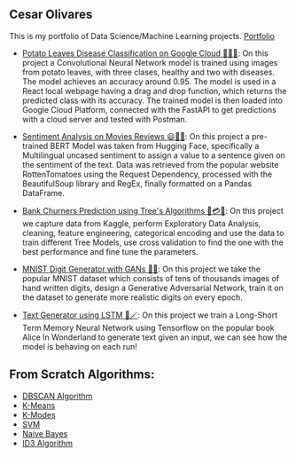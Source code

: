 
## Cesar Olivares
This is my portfolio of Data Science/Machine Learning projects.
[Portfolio](https://colivarese.github.io/Portfolio/)

* [Potato Leaves Disease Classification on Google Cloud 🥔🥬🍂](https://github.com/colivarese/Potato-Disease-Classification): 
    On this project a Convolutional Neural Network model is trained using images from potato leaves,
    with three clases, healthy and two with diseases. The model achieves an accuracy around 0.95.
    The model is used in a React local webpage having a drag and drop function, which returns the
    predicted class with its accuracy.
    The trained model is then loaded into Google Cloud Platform, connected with the FastAPI to get
    predictions with a cloud server and tested with Postman.
        <!--
        <p align="center">
        <img width="120" alt="Captura de Pantalla 2022-01-03 a la(s) 19 39 26" src="https://user-images.githubusercontent.com/80273045/148007912-17dc44c5-2dc6-44fa-9126-0e345ffda445.png"> <img width="120" alt="Captura de Pantalla 2022-01-03 a la(s) 19 40 20" src="https://user-images.githubusercontent.com/80273045/148008320-02b47121-1c63-4eca-84c2-4f2a8664b7bf.png">
        </p> -->



* [Sentiment Analysis on Movies Reviews 😃🤬🍿](https://github.com/colivarese/Sentiment-Analysis-with-BERT-and-Web-Scrapping/blob/main/Sentiment_Analysis_using_BERT.ipynb):
    On this project a pre-trained BERT Model was taken from Hugging Face, specifically a Multilingual uncased sentiment to assign a value to a sentence given on the sentiment of the text. Data was retrieved from the popular website RottenTomatoes using the Request Dependency, processed with the BeautifulSoup library and RegEx, finally formatted on a Pandas DataFrame. 
        <!--
        <p align='center'>
         <img width="360" alt="Captura de Pantalla 2022-01-03 a la(s) 19 39 26" src="https://user-images.githubusercontent.com/80273045/148017280-018bf722-a535-4a79-91b0-5d006fc17d3a.jpeg">
        </p> -->

* [Bank Churners Prediction using Tree's Algorithms 🏦💳🌳](https://github.com/colivarese/Bank-Churners-Prediction-):
On this project we capture data from Kaggle, perform Exploratory Data Analysis, cleaning, feature engineering, categorical encoding and use the data to train different Tree Models, use cross validation to find the one with the best performance and fine tune the parameters. 
    <!--
    <p align='center'>
     <img width="480" alt="Captura de Pantalla 2022-01-03 a la(s) 19 39 26" src="https://user-images.githubusercontent.com/80273045/148121268-afedee1d-2573-49d0-a7f3-cfb338a47e67.png">
    </p> -->

* [MNIST Digit Generator with GANs 🔢🤖](https://github.com/colivarese/MNIST-Digit-Generator): 
    On this project we take the popular MNIST dataset which consists of tens of thousands images of hand written digits, design a Generative Adversarial Network, train it on the dataset to generate more realistic digits on every epoch.

* [Text Generator using LSTM 📝🪄](https://github.com/colivarese/Text-Generator-using-LSTM):
    On this project we train a Long-Short Term Memory Neural Network using Tensorflow on the popular book Alice In Wonderland to generate text given an input, we can see how the model is behaving on each run!
## From Scratch Algorithms:
* [DBSCAN Algorithm](https://github.com/colivarese/DBSCAN-Scratch-Python)  
* [K-Means](https://github.com/colivarese/K-Means-Scratch-Python-)
* [K-Modes](https://github.com/colivarese/K-Modes-Scratch-Python)
* [SVM](https://github.com/colivarese/SVM-Scratch-Python)
* [Naive Bayes](https://github.com/colivarese/Naive-Bayes-Python-Implementation)
* [ID3 Algorithm](https://github.com/colivarese/ID3-Algorithm-Implementation)

